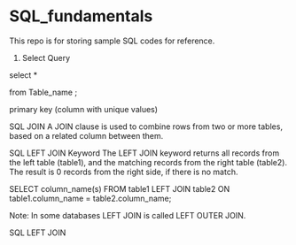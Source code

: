 # SQL_fundamentals

This repo is for storing sample SQL codes for reference.

 1) Select Query  

select * 

from Table_name ; 

primary key (column with unique values)

SQL JOIN
A JOIN clause is used to combine rows from two or more tables, based on a related column between them.



SQL LEFT JOIN Keyword
The LEFT JOIN keyword returns all records from the left table (table1), and the matching records from the right table (table2). The result is 0 records from the right side, if there is no match.

SELECT column_name(s)
FROM table1
LEFT JOIN table2
ON table1.column_name = table2.column_name;

Note: In some databases LEFT JOIN is called LEFT OUTER JOIN.

SQL LEFT JOIN
